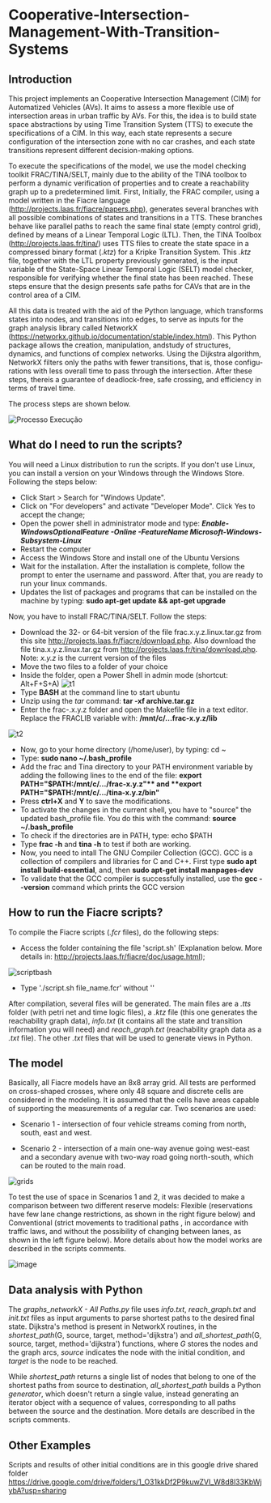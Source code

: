 # Cooperative-Intersection-Management-With-Transition-Systems

## Introduction

This project implements an Cooperative Intersection Management (CIM) for Automatized Vehicles (AVs).  It aims to assess a more flexible use of intersection areas in urban traffic by AVs. For this, the idea is to build state space abstractions by using Time Transition System (TTS) to execute the specifications of a CIM. In this way, each state represents a secure configuration of the intersection zone with no car crashes, and each state transitions represent different decision-making options. 

To execute the specifications of the model, we use the model checking toolkit FRAC/TINA/SELT, mainly due to the ability of the TINA toolbox to perform a dynamic verification of properties and to create a reachability graph up to a predetermined limit. First, Initially, the FRAC compiler, using a model written in the Fiacre language (http://projects.laas.fr/fiacre/papers.php), generates several branches with all possible combinations of states and transitions in a TTS. These branches behave like parallel paths to reach the same final state (empty control grid), defined by means of a Linear Temporal Logic (LTL). Then, the TINA Toolbox (http://projects.laas.fr/tina/) uses TTS files to create the state space in a compressed binary format (*.ktz*) for a Kripke Transition System. This *.ktz* file, together with the LTL property previously generated, is the input variable of the State-Space Linear Temporal Logic (SELT) model checker, responsible for verifying whether the final state has been reached. These steps ensure that the design presents safe paths for CAVs that are in the control area of a CIM. 

All this data is treated with the aid of the Python language, which transforms states into nodes, and transitions into edges, to serve as inputs for the graph analysis library called NetworkX (https://networkx.github.io/documentation/stable/index.html). This Python package allows the creation, manipulation, andstudy of structures, dynamics, and functions of complex networks. Using the Dijkstra algorithm, NetworkX filters only the paths with fewer transitions, that is, those configu-rations with less overall time to pass through the intersection. After these steps, thereis a guarantee of deadlock-free, safe crossing, and efficiency in terms of travel time.

The process steps are shown below.

![Processo Execução](https://user-images.githubusercontent.com/50747436/82965951-070b8280-9fa0-11ea-8ff6-9d80bba72291.png)

## What do I need to run the scripts?

You will need a Linux distribution to run the scripts. If you don't use Linux, you can install a version on your Windows through the Windows Store. Following the steps below:

- Click Start > Search for "Windows Update".
- Click on "For developers" and activate "Developer Mode". Click Yes to accept the change;
- Open the power shell in administrator mode and type: **_Enable-WindowsOptionalFeature -Online -FeatureName Microsoft-Windows-Subsystem-Linux_**
- Restart the computer
- Access the Windows Store and install one of the Ubuntu Versions
- Wait for the installation. After the installation is complete, follow the prompt to enter the username and password. After that, you are ready to run your linux commands.
- Updates the list of packages and programs that can be installed on the machine by typing: **sudo apt-get update && apt-get upgrade**

Now, you have to install FRAC/TINA/SELT. Follow the steps:

- Download the 32- or 64-bit version of the file frac.x.y.z.linux.tar.gz from this site http://projects.laas.fr/fiacre/download.php. Also download the file tina.x.y.z.linux.tar.gz from http://projects.laas.fr/tina/download.php. Note: *x.y.z* is the current version of the files
- Move the two files to a folder of your choice
- Inside the folder, open a Power Shell in admin mode (shortcut: Alt+F+S+A)
![t1](https://user-images.githubusercontent.com/50747436/83030018-bcbeeb80-a009-11ea-9456-3ee59b1abe42.png)
- Type **BASH** at the command line to start ubuntu 
- Unzip using the *tar* command: **tar -xf archive.tar.gz**
- Enter the frac-.x.y.z folder and open the Makefile file in a text editor. Replace the FRACLIB variable with: **/mnt/c/...frac-x.y.z/lib**

![t2](https://user-images.githubusercontent.com/50747436/83033249-415f3900-a00d-11ea-91fd-22c155012a09.png)

- Now, go to your home directory (/home/user), by typing: cd ~
- Type: **sudo nano ~/.bash_profile**
- Add the frac and Tina directory to your PATH environment variable by adding the following lines to the end of the file: **export PATH="$PATH:/mnt/c/.../frac-x.y.z"** and **export PATH="$PATH:/mnt/c/.../tina-x.y.z/bin"**
- Press **ctrl+X** and **Y** to save the modifications. 
- To activate the changes in the current shell, you have to "source" the updated bash_profile file. You do this with the command: **source ~/.bash_profile**
- To check if the directories are in PATH, type: echo $PATH
- Type **frac -h** and **tina -h** to test if both are working.
- Now, you need to intall The GNU Compiler Collection (GCC). GCC is a collection of compilers and libraries for C and C++. First type **sudo apt install build-essential**, and, then **sudo apt-get install manpages-dev**
- To validate that the GCC compiler is successfully installed, use the **gcc --version** command which prints the GCC version

## How to run the Fiacre scripts?

To compile the Fiacre scripts (*.fcr* files), do the following steps:

- Access the folder containing the file 'script.sh' (Explanation below. More details in: http://projects.laas.fr/fiacre/doc/usage.html); 

![scriptbash](https://user-images.githubusercontent.com/50747436/127790261-963191c2-71aa-4c62-9b41-3bebb14a25e5.png)

- Type './script.sh file_name.fcr' without ''

After compilation, several files will be generated. The main files are a *.tts* folder (with petri net and time logic files), a *.ktz* file (this one generates the reachability graph data), *info.txt* (it contains all the state and transition information you will need) and *reach_graph.txt* (reachability graph data as a *.txt* file). The other *.txt* files that will be used to generate views in Python.

## The model

Basically, all Fiacre models have an 8x8 array grid. All tests are performed on cross-shaped crosses, where only 48 square and discrete cells are considered in the modeling. It is assumed that the cells have areas capable of supporting the measurements of a regular car. Two scenarios are used:

- Scenario 1 - intersection of four vehicle streams coming from north, south, east and west.

- Scenario 2 - intersection of a main one-way avenue going west-east and a secondary avenue with two-way road going north-south, which can be routed to the main road. 

![grids](https://user-images.githubusercontent.com/50747436/127790759-73dc4b70-d29c-4ab5-acfd-8fd22ed14699.PNG)

To test the use of space in Scenarios 1 and 2, it was decided to make a comparison between two different reserve models: Flexible (reservations have few lane change restrictions, as shown in the right figure below) and Conventional (strict movements to traditional paths , in accordance with traffic laws, and without the possibility of changing between lanes, as shown in the left figure below). More details about how the model works are described in the scripts comments.

![image](https://user-images.githubusercontent.com/50747436/127791241-fd968220-9066-4882-94f4-cb94984d9f02.png)

## Data analysis with Python

The *graphs_networkX - All Paths.py* file uses *info.txt*, *reach_graph.txt* and *init.txt* files as input arguments to parse shortest paths to the desired final state. Dijkstra's method is present in NetworkX routines, in the *shortest_path*(G, source, target, method='dijkstra') and *all_shortest_path*(G, source, target, method='dijkstra') functions, where *G* stores the nodes and the graph arcs, *source* indicates the node with the initial condition, and *target* is the node to be reached. 

While *shortest_path* returns a single list of nodes that belong to one of the shortest paths from source to destination, *all_shortest_path* builds a Python *generator*, which doesn't return a single value, instead generating an iterator object with a sequence of values, corresponding to all paths between the source and the destination. More details are described in the scripts comments. 

## Other Examples

Scripts and results of other initial conditions are in this google drive shared folder https://drive.google.com/drive/folders/1_O31kkDf2P9kuwZVI_W8d8l33KbWjybA?usp=sharing
